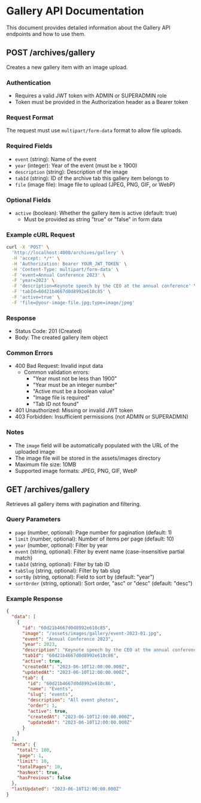 # Gallery API Documentation

This document provides detailed information about the Gallery API endpoints and how to use them.

## POST /archives/gallery

Creates a new gallery item with an image upload.

### Authentication

- Requires a valid JWT token with ADMIN or SUPERADMIN role
- Token must be provided in the Authorization header as a Bearer token

### Request Format

The request must use `multipart/form-data` format to allow file uploads.

### Required Fields

- `event` (string): Name of the event
- `year` (integer): Year of the event (must be ≥ 1900)
- `description` (string): Description of the image
- `tabId` (string): ID of the archive tab this gallery item belongs to
- `file` (image file): Image file to upload (JPEG, PNG, GIF, or WebP)

### Optional Fields

- `active` (boolean): Whether the gallery item is active (default: true)
  - Must be provided as string "true" or "false" in form data

### Example cURL Request

```bash
curl -X 'POST' \
  'http://localhost:4000/archives/gallery' \
  -H 'accept: */*' \
  -H 'Authorization: Bearer YOUR_JWT_TOKEN' \
  -H 'Content-Type: multipart/form-data' \
  -F 'event=Annual Conference 2023' \
  -F 'year=2023' \
  -F 'description=Keynote speech by the CEO at the annual conference' \
  -F 'tabId=60d21b4667d0d8992e610c85' \
  -F 'active=true' \
  -F 'file=@your-image-file.jpg;type=image/jpeg'
```

### Response

- Status Code: 201 (Created)
- Body: The created gallery item object

### Common Errors

- 400 Bad Request: Invalid input data
  - Common validation errors:
    - "Year must not be less than 1900"
    - "Year must be an integer number"
    - "Active must be a boolean value"
    - "Image file is required"
    - "Tab ID not found"
- 401 Unauthorized: Missing or invalid JWT token
- 403 Forbidden: Insufficient permissions (not ADMIN or SUPERADMIN)

### Notes

- The `image` field will be automatically populated with the URL of the uploaded image
- The image file will be stored in the assets/images directory
- Maximum file size: 10MB
- Supported image formats: JPEG, PNG, GIF, WebP

## GET /archives/gallery

Retrieves all gallery items with pagination and filtering.

### Query Parameters

- `page` (number, optional): Page number for pagination (default: 1)
- `limit` (number, optional): Number of items per page (default: 10)
- `year` (number, optional): Filter by year
- `event` (string, optional): Filter by event name (case-insensitive partial match)
- `tabId` (string, optional): Filter by tab ID
- `tabSlug` (string, optional): Filter by tab slug
- `sortBy` (string, optional): Field to sort by (default: "year")
- `sortOrder` (string, optional): Sort order, "asc" or "desc" (default: "desc")

### Example Response

```json
{
  "data": [
    {
      "id": "60d21b4667d0d8992e610c85",
      "image": "/assets/images/gallery/event-2023-01.jpg",
      "event": "Annual Conference 2023",
      "year": 2023,
      "description": "Keynote speech by the CEO at the annual conference",
      "tabId": "60d21b4667d0d8992e610c86",
      "active": true,
      "createdAt": "2023-06-10T12:00:00.000Z",
      "updatedAt": "2023-06-10T12:00:00.000Z",
      "tab": {
        "id": "60d21b4667d0d8992e610c86",
        "name": "Events",
        "slug": "events",
        "description": "All event photos",
        "order": 1,
        "active": true,
        "createdAt": "2023-06-10T12:00:00.000Z",
        "updatedAt": "2023-06-10T12:00:00.000Z"
      }
    }
  ],
  "meta": {
    "total": 100,
    "page": 1,
    "limit": 10,
    "totalPages": 10,
    "hasNext": true,
    "hasPrevious": false
  },
  "lastUpdated": "2023-06-10T12:00:00.000Z"
}
```
